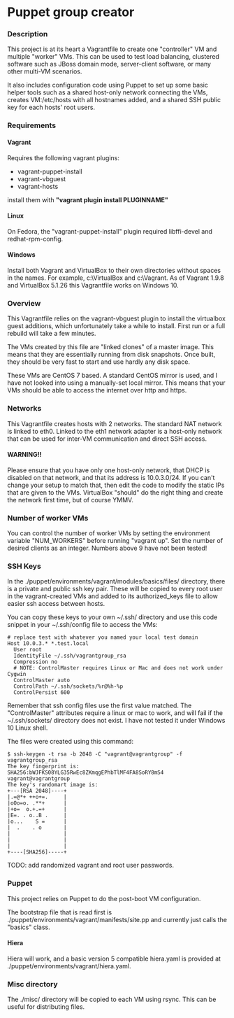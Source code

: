 # Puppet group creator

### Description
This project is at its heart a Vagrantfile to create one "controller" VM and multiple "worker" VMs.  This can be used to test load balancing, clustered software such as JBoss domain mode, server-client software, or many other multi-VM scenarios.

It also includes configuration code using Puppet to set up some basic helper tools such as a shared host-only network connecting the VMs, creates VM:/etc/hosts with all hostnames added, and a shared SSH public key for each hosts' root users.

### Requirements

#### Vagrant
Requires the following vagrant plugins:
* vagrant-puppet-install
* vagrant-vbguest
* vagrant-hosts

install them with **"vagrant plugin install PLUGINNAME"**

#### Linux
On Fedora, the "vagrant-puppet-install" plugin required libffi-devel and redhat-rpm-config.

#### Windows
Install both Vagrant and VirtualBox to their own directories without spaces in the names.  For example, c:\VirtualBox and c:\Vagrant.  As of Vagrant 1.9.8 and VirtualBox 5.1.26 this Vagrantfile works on Windows 10.

### Overview
This Vagrantfile relies on the vagrant-vbguest plugin to install the virtualbox guest additions, which unfortunately take a while to install.  First run or a full rebuild will take a few minutes.

The VMs created by this file are "linked clones" of a master image.  This means that they are essentially running from disk snapshots.  Once built, they should be very fast to start and use hardly any disk space.

These VMs are CentOS 7 based.  A standard CentOS mirror is used, and I have not looked into using a manually-set local mirror.  This means that your VMs should be able to access the internet over http and https.

### Networks
This Vagrantfile creates hosts with 2 networks.  The standard NAT network is linked to eth0.  Linked to the eth1 network adapter is a host-only network that can be used for inter-VM communication and direct SSH access.

#### WARNING!!

Please ensure that you have only one host-only network, that DHCP is disabled on that network, and that its address is 10.0.3.0/24.  If you can't change your setup to match that, then edit the code to modify the static IPs that are given to the VMs.  VirtualBox "should" do the right thing and create the network first time, but of course YMMV.

### Number of worker VMs
You can control the number of worker VMs by setting the environment variable "NUM_WORKERS" before running "vagrant up".  Set the number of desired clients as an integer.  Numbers above 9 have not been tested!

### SSH Keys

In the ./puppet/environments/vagrant/modules/basics/files/ directory, there is a private and public ssh key pair.  These will be copied to every root user in the vagrant-created VMs and added to its authorized_keys file to allow easier ssh access between hosts.

You can copy these keys to your own ~/.ssh/ directory and use this code snippet in your ~/.ssh/config file to access the VMs:
```
# replace test with whatever you named your local test domain
Host 10.0.3.* *.test.local
  User root
  IdentityFile ~/.ssh/vagrantgroup_rsa
  Compression no
  # NOTE: ControlMaster requires Linux or Mac and does not work under Cygwin
  ControlMaster auto
  ControlPath ~/.ssh/sockets/%r@%h-%p
  ControlPersist 600
```

Remember that ssh config files use the first value matched.  The "ControlMaster" attributes require a linux or mac to work, and will fail if the ~/.ssh/sockets/ directory does not exist.  I have not tested it under Windows 10 Linux shell.

The files were created using this command:
```
$ ssh-keygen -t rsa -b 2048 -C "vagrant@vagrantgroup" -f vagrantgroup_rsa
The key fingerprint is:
SHA256:bWJFKS08YLG35RwEc8ZKmqgEPhbTlMF4FA8SoRY8mS4 vagrant@vagrantgroup
The key's randomart image is:
+---[RSA 2048]----+
|.=@*+ ++o+=.     |
|oOo=o. .**+      |
|+o=  o.+.=+      |
|E=. . o..B .     |
|o...    S =      |
|  .    . o       |
|                 |
|                 |
|                 |
+----[SHA256]-----+
```

TODO: add randomized vagrant and root user passwords.

### Puppet
This project relies on Puppet to do the post-boot VM configuration.

The bootstrap file that is read first is ./puppet/environments/vagrant/manifests/site.pp and currently just calls the "basics" class.




#### Hiera
Hiera will work, and a basic version 5 compatible hiera.yaml is provided at ./puppet/environments/vagrant/hiera.yaml.

### Misc directory
The ./misc/ directory will be copied to each VM using rsync.  This can be useful for distributing files.

